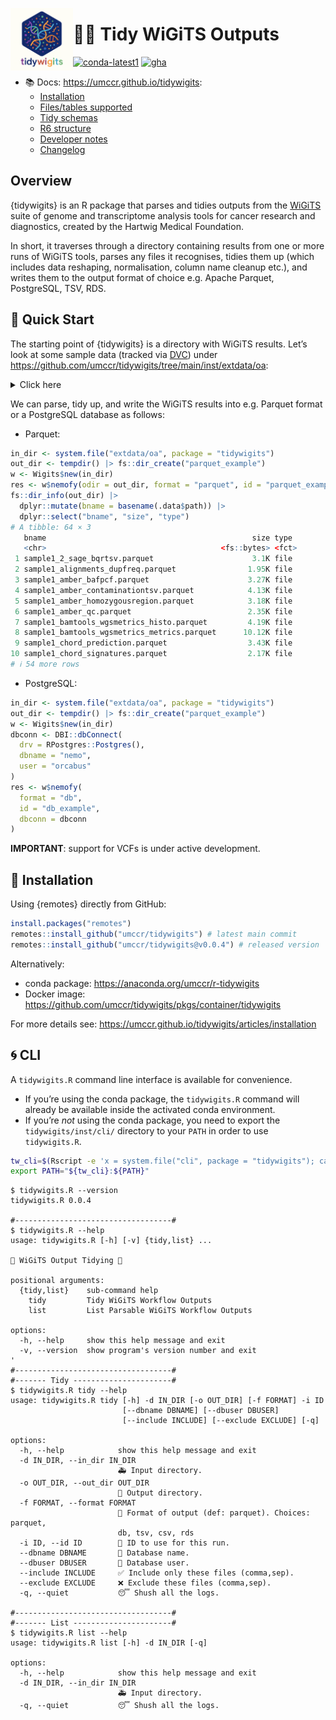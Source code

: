 

<!-- README.md is generated from README.qmd. Please edit that file -->

<a href="https://umccr.github.io/tidywigits"><img src="man/figures/logo.png" alt="logo" align="left" height="100" /></a>

# 🧬✨ Tidy WiGiTS Outputs

[![conda-latest1](https://anaconda.org/umccr/r-tidywigits/badges/latest_release_date.svg "Conda Latest Release")](https://anaconda.org/umccr/r-tidywigits)
[![gha](https://github.com/umccr/tidywigits/actions/workflows/deploy.yaml/badge.svg "GitHub Actions")](https://github.com/umccr/tidywigits/actions/workflows/deploy.yaml)

- 📚 Docs: <https://umccr.github.io/tidywigits>:
  - [Installation](https://umccr.github.io/tidywigits/articles/installation)
  - [Files/tables
    supported](https://umccr.github.io/tidywigits/articles/schemas_raw)
  - [Tidy
    schemas](https://umccr.github.io/tidywigits/articles/schemas_tidy)
  - [R6
    structure](https://umccr.github.io/tidywigits/articles/structure)
  - [Developer
    notes](https://umccr.github.io/tidywigits/articles/developers)
  - [Changelog](https://umccr.github.io/tidywigits/articles/NEWS)

## Overview

{tidywigits} is an R package that parses and tidies outputs from the
[WiGiTS](https://github.com/hartwigmedical/hmftools "WiGiTS suite")
suite of genome and transcriptome analysis tools for cancer research and
diagnostics, created by the Hartwig Medical Foundation.

In short, it traverses through a directory containing results from one
or more runs of WiGiTS tools, parses any files it recognises, tidies
them up (which includes data reshaping, normalisation, column name
cleanup etc.), and writes them to the output format of choice
e.g. Apache Parquet, PostgreSQL, TSV, RDS.

## 🎨 Quick Start

The starting point of {tidywigits} is a directory with WiGiTS results.
Let’s look at some sample data (tracked via [DVC](https://dvc.org/))
under <https://github.com/umccr/tidywigits/tree/main/inst/extdata/oa>:

<details class="code-fold">
<summary>Click here</summary>

``` r
system.file("extdata/oa", package = "tidywigits") |>
  fs::dir_tree(invert = TRUE, glob = "*.dvc")
/Users/pdiakumis/Library/R/arm64/4.5/library/tidywigits/extdata/oa
├── alignments
│   └── sample1.duplicate_freq.tsv
├── amber
│   ├── sample1.amber.baf.pcf
│   ├── sample1.amber.contamination.tsv
│   ├── sample1.amber.homozygousregion.tsv
│   └── sample1.amber.qc
├── bamtools
│   └── sample1.wgsmetrics
├── chord
│   ├── sample1.chord.mutation_contexts.tsv
│   └── sample1.chord.prediction.tsv
├── cobalt
│   ├── cobalt.version
│   ├── sample1.cobalt.gc.median.tsv
│   ├── sample1.cobalt.ratio.median.tsv
│   └── sample1.cobalt.ratio.pcf
├── cuppa
│   ├── sample1.cuppa.pred_summ.tsv
│   ├── sample1.cuppa.vis_data.tsv
│   └── sample1.cuppa_data.tsv.gz
├── lilac
│   ├── sample1.lilac.candidates.coverage.tsv
│   ├── sample1.lilac.qc.tsv
│   └── sample1.lilac.tsv
├── linx
│   ├── germline_annotations
│   │   ├── linx.version
│   │   ├── sample1.linx.germline.breakend.tsv
│   │   ├── sample1.linx.germline.clusters.tsv
│   │   ├── sample1.linx.germline.disruption.tsv
│   │   ├── sample1.linx.germline.driver.catalog.tsv
│   │   ├── sample1.linx.germline.links.tsv
│   │   └── sample1.linx.germline.svs.tsv
│   └── somatic_annotations
│       ├── linx.version
│       ├── sample1.linx.breakend.tsv
│       ├── sample1.linx.clusters.tsv
│       ├── sample1.linx.driver.catalog.tsv
│       ├── sample1.linx.drivers.tsv
│       ├── sample1.linx.fusion.tsv
│       ├── sample1.linx.links.tsv
│       ├── sample1.linx.svs.tsv
│       ├── sample1.linx.vis_copy_number.tsv
│       ├── sample1.linx.vis_fusion.tsv
│       ├── sample1.linx.vis_gene_exon.tsv
│       ├── sample1.linx.vis_protein_domain.tsv
│       ├── sample1.linx.vis_segments.tsv
│       └── sample1.linx.vis_sv_data.tsv
├── purple
│   ├── purple.version
│   ├── sample1.purple.cnv.gene.tsv
│   ├── sample1.purple.cnv.somatic.tsv
│   ├── sample1.purple.driver.catalog.germline.tsv
│   ├── sample1.purple.driver.catalog.somatic.tsv
│   ├── sample1.purple.germline.deletion.tsv
│   ├── sample1.purple.purity.range.tsv
│   ├── sample1.purple.purity.tsv
│   ├── sample1.purple.qc
│   ├── sample1.purple.somatic.clonality.tsv
│   └── sample1.purple.somatic.hist.tsv
├── sage
│   ├── germline
│   │   ├── sample1.sage.bqr.tsv
│   │   ├── sample2.sage.bqr.tsv
│   │   ├── sample2.sage.exon.medians.tsv
│   │   └── sample2.sage.gene.coverage.tsv
│   └── somatic
│       ├── sample1.sage.bqr.tsv
│       ├── sample1.sage.exon.medians.tsv
│       ├── sample1.sage.gene.coverage.tsv
│       └── sample2.sage.bqr.tsv
├── sigs
│   ├── sample1.sig.allocation.tsv
│   └── sample1.sig.snv_counts.csv
├── virusbreakend
│   └── sample1.virusbreakend.vcf.summary.tsv
└── virusinterpreter
    └── sample1.virus.annotated.tsv
```

</details>

We can parse, tidy up, and write the WiGiTS results into e.g. Parquet
format or a PostgreSQL database as follows:

- Parquet:

``` r
in_dir <- system.file("extdata/oa", package = "tidywigits")
out_dir <- tempdir() |> fs::dir_create("parquet_example")
w <- Wigits$new(in_dir)
res <- w$nemofy(odir = out_dir, format = "parquet", id = "parquet_example")
fs::dir_info(out_dir) |>
  dplyr::mutate(bname = basename(.data$path)) |>
  dplyr::select("bname", "size", "type")
# A tibble: 64 × 3
   bname                                              size type 
   <chr>                                       <fs::bytes> <fct>
 1 sample1_2_sage_bqrtsv.parquet                      3.1K file 
 2 sample1_alignments_dupfreq.parquet                1.95K file 
 3 sample1_amber_bafpcf.parquet                      3.27K file 
 4 sample1_amber_contaminationtsv.parquet            4.13K file 
 5 sample1_amber_homozygousregion.parquet            3.18K file 
 6 sample1_amber_qc.parquet                          2.35K file 
 7 sample1_bamtools_wgsmetrics_histo.parquet         4.19K file 
 8 sample1_bamtools_wgsmetrics_metrics.parquet      10.12K file 
 9 sample1_chord_prediction.parquet                  3.43K file 
10 sample1_chord_signatures.parquet                  2.17K file 
# ℹ 54 more rows
```

- PostgreSQL:

``` r
in_dir <- system.file("extdata/oa", package = "tidywigits")
out_dir <- tempdir() |> fs::dir_create("parquet_example")
w <- Wigits$new(in_dir)
dbconn <- DBI::dbConnect(
  drv = RPostgres::Postgres(),
  dbname = "nemo",
  user = "orcabus"
)
res <- w$nemofy(
  format = "db",
  id = "db_example",
  dbconn = dbconn
)
```

**IMPORTANT**: support for VCFs is under active development.

## 🍕 Installation

Using {remotes} directly from GitHub:

``` r
install.packages("remotes")
remotes::install_github("umccr/tidywigits") # latest main commit
remotes::install_github("umccr/tidywigits@v0.0.4") # released version
```

Alternatively:

- conda package: <https://anaconda.org/umccr/r-tidywigits>
- Docker image:
  <https://github.com/umccr/tidywigits/pkgs/container/tidywigits>

For more details see:
<https://umccr.github.io/tidywigits/articles/installation>

## 🌀 CLI

A `tidywigits.R` command line interface is available for convenience.

- If you’re using the conda package, the `tidywigits.R` command will
  already be available inside the activated conda environment.
- If you’re *not* using the conda package, you need to export the
  `tidywigits/inst/cli/` directory to your `PATH` in order to use
  `tidywigits.R`.

``` bash
tw_cli=$(Rscript -e 'x = system.file("cli", package = "tidywigits"); cat(x, "\n")' | xargs)
export PATH="${tw_cli}:${PATH}"
```

    $ tidywigits.R --version
    tidywigits.R 0.0.4

    #-----------------------------------#
    $ tidywigits.R --help
    usage: tidywigits.R [-h] [-v] {tidy,list} ...

    🐠 WiGiTS Output Tidying 🐢

    positional arguments:
      {tidy,list}    sub-command help
        tidy         Tidy WiGiTS Workflow Outputs
        list         List Parsable WiGiTS Workflow Outputs

    options:
      -h, --help     show this help message and exit
      -v, --version  show program's version number and exit
    '
    #-----------------------------------#
    #------- Tidy ----------------------#
    $ tidywigits.R tidy --help
    usage: tidywigits.R tidy [-h] -d IN_DIR [-o OUT_DIR] [-f FORMAT] -i ID
                             [--dbname DBNAME] [--dbuser DBUSER]
                             [--include INCLUDE] [--exclude EXCLUDE] [-q]

    options:
      -h, --help            show this help message and exit
      -d IN_DIR, --in_dir IN_DIR
                            🚑 Input directory.
      -o OUT_DIR, --out_dir OUT_DIR
                            🚀 Output directory.
      -f FORMAT, --format FORMAT
                            🎨 Format of output (def: parquet). Choices: parquet,
                            db, tsv, csv, rds
      -i ID, --id ID        🚩 ID to use for this run.
      --dbname DBNAME       🐶 Database name.
      --dbuser DBUSER       🐢 Database user.
      --include INCLUDE     ✅ Include only these files (comma,sep).
      --exclude EXCLUDE     ❌ Exclude these files (comma,sep).
      -q, --quiet           😴 Shush all the logs.

    #-----------------------------------#
    #------- List ----------------------#
    $ tidywigits.R list --help
    usage: tidywigits.R list [-h] -d IN_DIR [-q]

    options:
      -h, --help            show this help message and exit
      -d IN_DIR, --in_dir IN_DIR
                            🚑 Input directory.
      -q, --quiet           😴 Shush all the logs.
